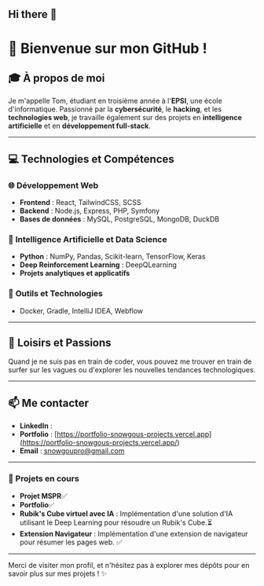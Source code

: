 ## Hi there 👋

<!--
**TomWilkRavoux/TomWilkRavoux** is a ✨ _special_ ✨ repository because its `README.md` (this file) appears on your GitHub profile.

Here are some ideas to get you started:

- 🔭 I’m currently working on ...
- 🌱 I’m currently learning ...
- 👯 I’m looking to collaborate on ...
- 🤔 I’m looking for help with ...
- 💬 Ask me about ...
- 📫 How to reach me: ...
- 😄 Pronouns: ...
- ⚡ Fun fact: ...
-->

# 👋 Bienvenue sur mon GitHub !

## 🎓 À propos de moi
Je m'appelle Tom, étudiant en troisième année à l'**EPSI**, une école d'informatique. Passionné par la **cybersécurité**, le **hacking**, et les **technologies web**, je travaille également sur des projets en **intelligence artificielle** et en **développement full-stack**.

---

## 💻 Technologies et Compétences

### 🌐 **Développement Web**
- **Frontend** : React, TailwindCSS, SCSS
- **Backend** : Node.js, Express, PHP, Symfony
- **Bases de données** : MySQL, PostgreSQL, MongoDB, DuckDB

### 🧠 **Intelligence Artificielle et Data Science**
- **Python** : NumPy, Pandas, Scikit-learn, TensorFlow, Keras
- **Deep Reinforcement Learning** : DeepQLearning
- **Projets analytiques et applicatifs**

### 🔧 **Outils et Technologies**
- Docker, Gradle, IntelliJ IDEA, Webflow

---

## 🌊 Loisirs et Passions
Quand je ne suis pas en train de coder, vous pouvez me trouver en train de surfer sur les vagues ou d'explorer les nouvelles tendances technologiques.

---

## 📫 Me contacter
- **LinkedIn** : [](https://www.linkedin.com/)
- **Portfolio** : [https://portfolio-snowgous-projects.vercel.app] (https://portfolio-snowgous-projects.vercel.app/)
- **Email** : [snowgoupro@gmail.com](mailto:snowgoupro@gmail.com)

---

### 🚀 Projets en cours
- **Projet MSPR**✅
- **Portfolio**✅
- **Rubik's Cube virtuel avec IA** : Implémentation d'une solution d'IA utilisant le Deep Learning pour résoudre un Rubik's Cube.⏳	
- **Extension Navigateur** : Implémentation d'une extension de navigateur pour résumer les pages web. ✅


---

Merci de visiter mon profil, et n'hésitez pas à explorer mes dépôts pour en savoir plus sur mes projets ! ✨
